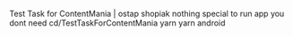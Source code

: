 Test Task for ContentMania | ostap shopiak
nothing special to run app you dont need
cd/TestTaskForContentMania
yarn
yarn android
